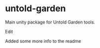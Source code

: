 # untold-garden
Main unity package for Untold Garden tools. 

Edit

Added some more info to the readme